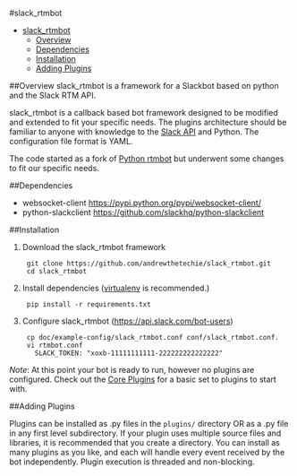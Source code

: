 #slack_rtmbot

 * [slack_rtmbot](#ig_skynet)
   * [Overview](#overview)
   * [Dependencies](#dependencies)
   * [Installation](#installation)
   * [Adding Plugins](#adding-plugins)


##Overview
slack_rtmbot is a framework for a Slackbot based on python and the Slack RTM API. 

slack_rtmbot is a callback based bot framework designed to be modified and extended to fit your specific needs. The plugins architecture should be familiar to anyone with knowledge to the [Slack API](https://api.slack.com) and Python. The configuration file format is YAML.

The code started as a fork of [Python rtmbot](https://github.com/slackhq/python-rtmbot) but underwent some changes to fit our specific needs.


##Dependencies

* websocket-client https://pypi.python.org/pypi/websocket-client/
* python-slackclient https://github.com/slackhq/python-slackclient

##Installation


1. Download the slack_rtmbot framework

        git clone https://github.com/andrewthetechie/slack_rtmbot.git
        cd slack_rtmbot

2. Install dependencies ([virtualenv](http://virtualenv.readthedocs.org/en/latest/) is recommended.)

        pip install -r requirements.txt

3. Configure slack_rtmbot (https://api.slack.com/bot-users)
        
        cp doc/example-config/slack_rtmbot.conf conf/slack_rtmbot.conf.
        vi rtmbot.conf
          SLACK_TOKEN: "xoxb-11111111111-222222222222222"

*Note*: At this point your bot is ready to run, however no plugins are configured. Check out the [Core Plugins](https://github.com/andrewthetechie/slack_rtmbot_core_plugins) for a basic set to plugins to start with.

##Adding Plugins

Plugins can be installed as .py files in the ```plugins/``` directory OR as a .py file in any first level subdirectory. If your plugin uses multiple source files and libraries, it is recommended that you create a directory. You can install as many plugins as you like, and each will handle every event received by the bot independently. Plugin execution is threaded and non-blocking.

